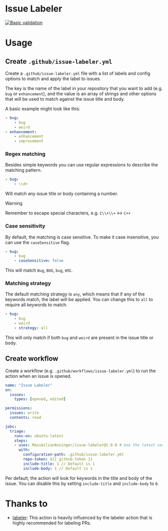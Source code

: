 # Issue Labeler

[![Basic validation](https://github.com/MaximilianAnzinger/issue-labeler/actions/workflows/basic-validation.yml/badge.svg?branch=main)](https://github.com/MaximilianAnzinger/issue-labeler/actions/workflows/basic-validation.yml)

# Usage

## Create `.github/issue-labeler.yml`
Create a `.github/issue-labeler.yml` file with a list of labels and config options to match and apply the label to issues.

The key is the name of the label in your repository that you want to add (e.g. `bug` or `enhancement`), and the value is an array of strings and other options that will be used to match against the issue title and body.

A basic example might look like this:
```yaml
- bug:
    - bug
    - weird
- enhancement:
    - enhancement
    - improvement
```

### Regex matching
Besides simple keywords you can use regular expressions to describe the matching pattern.

```yaml
- bug:
    - \\d+
```
Will match any issue title or body containing a number.

> [!WARNING]  
> Remember to escape special characters, e.g. `C\\+\\+` <-> `C++`

### Case sensitivity
By default, the matching is case sensitive. To make it case insensitive, you can use the `caseSensitive` flag.

```yaml
- bug:
    - bug
    - caseSensitive: false
```

This will match `Bug`, `BUG`, `bug`, etc.

### Matching strategy
The default matching strategy is `any`, which means that if any of the keywords match, the label will be applied. You can change this to `all` to require all keywords to match.

```yaml
- bug:
    - bug
    - weird
    - strategy: all
```

This will only match if both `bug` and `weird` are present in the issue title or body.

## Create workflow
Create a workflow (e.g. `.github/workflows/issue-labeler.yml`) to run the action when an issue is opened.

```yaml
name: "Issue Labeler"
on:
  issues:
    types: [opened, edited]

permissions:
  issues: write
  contents: read

jobs:
  triage:
    runs-on: ubuntu-latest
    steps:
    - uses: MaximilianAnzinger/issue-labeler@1.0.0 # Use the latest version
      with:
        configuration-path: .github/issue-labeler.yml
        repo-token: ${{ github.token }}
        include-title: 1 // Default is 1
        include-body: 1 // Default is 1
```

Per default, the action will look for keywords in the title and body of the issue. You can disable this by setting `include-title` and `include-body` to `0`.

# Thanks to
- [labeler](https://github.com/actions/labeler): This action is heavily influenced by the labeler action that is highly recommended for labeling PRs.